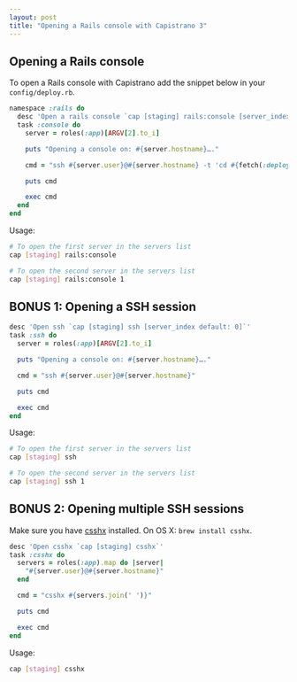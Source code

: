 ```yaml
---
layout: post
title: "Opening a Rails console with Capistrano 3"
---
```



## Opening a Rails console

To open a Rails console with Capistrano add the snippet below in your `config/deploy.rb`.

```ruby
namespace :rails do
  desc 'Open a rails console `cap [staging] rails:console [server_index default: 0]`'
  task :console do
    server = roles(:app)[ARGV[2].to_i]

    puts "Opening a console on: #{server.hostname}…."

    cmd = "ssh #{server.user}@#{server.hostname} -t 'cd #{fetch(:deploy_to)}/current && RAILS_ENV=#{fetch(:rails_env)} bundle exec rails console'"

    puts cmd

    exec cmd
  end
end
```

Usage:

```bash
# To open the first server in the servers list
cap [staging] rails:console

# To open the second server in the servers list
cap [staging] rails:console 1
```

## BONUS 1: Opening a SSH session

```ruby
desc 'Open ssh `cap [staging] ssh [server_index default: 0]`'
task :ssh do
  server = roles(:app)[ARGV[2].to_i]

  puts "Opening a console on: #{server.hostname}…."

  cmd = "ssh #{server.user}@#{server.hostname}"

  puts cmd

  exec cmd
end
```

Usage:

```bash
# To open the first server in the servers list
cap [staging] ssh

# To open the second server in the servers list
cap [staging] ssh 1
```

## BONUS 2: Opening multiple SSH sessions

Make sure you have [csshx](https://code.google.com/p/csshx/) installed. On OS X: `brew install csshx`.

```ruby
desc 'Open csshx `cap [staging] csshx`'
task :csshx do
  servers = roles(:app).map do |server|
    "#{server.user}@#{server.hostname}"
  end

  cmd = "csshx #{servers.join(' ')}"

  puts cmd

  exec cmd
end
```

Usage:

```bash
cap [staging] csshx
```

